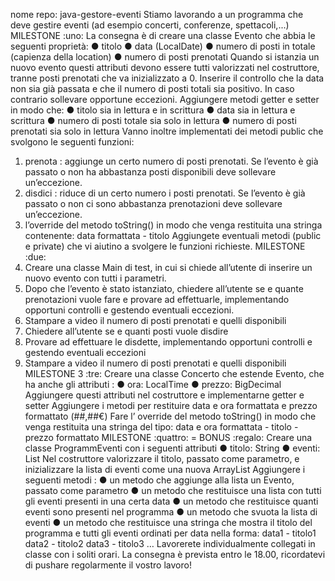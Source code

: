 nome repo: java-gestore-eventi
Stiamo lavorando a un programma che deve gestire eventi (ad esempio concerti, conferenze, spettacoli,...)
MILESTONE :uno:
La consegna è di creare una classe Evento che abbia le seguenti proprietà:
● titolo
● data (LocalDate)
● numero di posti in totale (capienza della location)
● numero di posti prenotati
Quando si istanzia un nuovo evento questi attributi devono essere tutti valorizzati nel costruttore, tranne posti prenotati che va inizializzato a 0.
Inserire il controllo che la data non sia già passata e che il numero di posti totali sia positivo. In caso contrario sollevare opportune eccezioni.
Aggiungere metodi getter e setter in modo che:
● titolo sia in lettura e in scrittura
● data sia in lettura e scrittura
● numero di posti totale sia solo in lettura
● numero di posti prenotati sia solo in lettura
Vanno inoltre implementati dei metodi public che svolgono le seguenti funzioni:
1. prenota : aggiunge un certo numero di posti prenotati. Se l’evento è già passato o non ha abbastanza posti disponibili deve sollevare un’eccezione.
2. disdici : riduce di un certo numero i posti prenotati. Se l’evento è già passato o non ci sono abbastanza prenotazioni deve sollevare un’eccezione.
3. l’override del metodo toString() in modo che venga restituita una stringa contenente: data formattata - titolo
   Aggiungete eventuali metodi (public e private) che vi aiutino a svolgere le funzioni richieste.
   MILESTONE :due:
1. Creare una classe Main di test, in cui si chiede all’utente di inserire un nuovo evento con tutti i parametri.
2. Dopo che l’evento è stato istanziato, chiedere all’utente se e quante prenotazioni vuole fare e provare ad effettuarle, implementando opportuni controlli e gestendo eventuali eccezioni.
3. Stampare a video il numero di posti prenotati e quelli disponibili
4. Chiedere all’utente se e quanti posti vuole disdire
5. Provare ad effettuare le disdette, implementando opportuni controlli e gestendo eventuali eccezioni
6. Stampare a video il numero di posti prenotati e quelli disponibili
   MILESTONE 3 :tre:
   Creare una classe Concerto che estende Evento, che ha anche gli attributi :
   ● ora: LocalTime
   ● prezzo: BigDecimal
   Aggiungere questi attributi nel costruttore e implementarne getter e setter
   Aggiungere i metodi per restituire data e ora formattata e prezzo formattato (##,##€)
   Fare l’ override del metodo toString() in modo che venga restituita una stringa del tipo: data e ora formattata - titolo - prezzo formattato
   MILESTONE :quattro: = BONUS :regalo:
   Creare una classe ProgrammEventi con i seguenti attributi
   ● titolo: String
   ● eventi: List<Evento>
   Nel costruttore valorizzare il titolo, passato come parametro, e inizializzare la lista di eventi come una nuova ArrayList
   Aggiungere i seguenti metodi :
   ● un metodo che aggiunge alla lista un Evento, passato come parametro
   ● un metodo che restituisce una lista con tutti gli eventi presenti in una certa data
   ● un metodo che restituisce quanti eventi sono presenti nel programma
   ● un metodo che svuota la lista di eventi
   ● un metodo che restituisce una stringa che mostra il titolo del programma e tutti gli eventi ordinati per data nella forma:
   data1 - titolo1
   data2 - titolo2
   data3 - titolo3 …
   Lavorerete individualmente collegati in classe con i soliti orari. La consegna è prevista entro le 18.00, ricordatevi di pushare regolarmente il vostro lavoro!